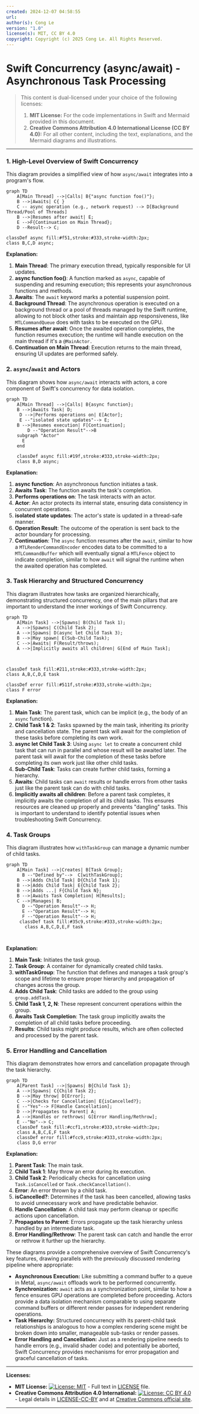 ```yaml
---
created: 2024-12-07 04:58:55
url:
author(s): Cong Le
version: "1.0"
license(s): MIT, CC BY 4.0
copyright: Copyright (c) 2025 Cong Le. All Rights Reserved.
---
```


# Swift Concurrency (async/await) - Asynchronous Task Processing
> This content is dual-licensed under your choice of the following licenses:
> 1.  **MIT License:** For the code implementations in Swift and Mermaid provided in this document.
> 2.  **Creative Commons Attribution 4.0 International License (CC BY 4.0):** For all other content, including the text, explanations, and the Mermaid diagrams and illustrations.

---

### 1. High-Level Overview of Swift Concurrency

This diagram provides a simplified view of how `async/await` integrates into a program's flow.

```mermaid
graph TD
    A[Main Thread] -->|Calls| B{"async function foo()"};
    B -->|Awaits| C{ }
    C -- async operation (e.g., network request) --> D[Background Thread/Pool of Threads]
    B -->|Resumes after await| E;
    E -->F{Continuation on Main Thread};
    D --Result--> C;
  
classDef async fill:#f51,stroke:#333,stroke-width:2px;
class B,C,D async;

```

**Explanation:**

1. **Main Thread**: The primary execution thread, typically responsible for UI updates.
2. **async function foo()**: A function marked as `async`, capable of suspending and resuming execution; this represents your asynchronous functions and methods.
3. **Awaits**: The `await` keyword marks a potential suspension point.
4. **Background Thread**: The asynchronous operation is executed on a background thread or a pool of threads managed by the Swift runtime, allowing to not block other tasks and maintain app responsiveness, like `MTLCommandQueue` does with tasks to be executed on the GPU.
5. **Resumes after await**: Once the awaited operation completes, the function resumes execution; the runtime will handle execution on the main thread if it's a `@MainActor.`
6. **Continuation on Main Thread**: Execution returns to the main thread, ensuring UI updates are performed safely.

### 2. `async`/`await` and Actors

This diagram shows how `async/await` interacts with actors, a core component of Swift's concurrency for data isolation.

```mermaid
graph TD
    A[Main Thread] -->|Calls| B{async function};
    B -->|Awaits Task| D;
     D -->|Performs operations on| E[Actor];
     E --"isolated state updates"--> E;
    B -->|Resumes execution| F[Continuation];
        D --"Operation Result"-->B
    subgraph "Actor"
      E
    end

    classDef async fill:#19f,stroke:#333,stroke-width:2px;
    class B,D async;

```

**Explanation:**

1. **async function**: An asynchronous function initiates a task.
2. **Awaits Task**: The function awaits the task's completion.
3. **Performs operations on**: The task interacts with an actor.
4. **Actor**: An actor protects its internal state, ensuring data consistency in concurrent operations.
5. **isolated state updates**: The actor's state is updated in a thread-safe manner.
6. **Operation Result**: The outcome of the operation is sent back to the actor boundary for processing.
7. **Continuation**: The `async` function resumes after the `await`, similar to how a `MTLRenderCommandEncoder` encodes data to be committed to a `MTLCommandBuffer` which will eventually signal a `MTLFence` object to indicate completion, similar to how `await` will signal the runtime when the awaited operation has completed.

### 3. Task Hierarchy and Structured Concurrency

This diagram illustrates how tasks are organized hierarchically, demonstrating structured concurrency, one of the main pillars that are important to understand the inner workings of Swift Concurrency.

```mermaid
graph TD
    A[Main Task] -->|Spawns| B(Child Task 1);
    A -->|Spawns| C(Child Task 2);
    A -->|Spawns| D(async let Child Task 3);
    B -->|May spawn| E(Sub-Child Task);
    C -->|Awaits| F(Result/throws);
    A -->|Implicitly awaits all children| G[End of Main Task];
     
    
    
classDef task fill:#211,stroke:#333,stroke-width:2px;
class A,B,C,D,E task

classDef error fill:#511f,stroke:#333,stroke-width:2px;
class F error

```

**Explanation:**

1. **Main Task**: The parent task, which can be implicit (e.g., the body of an `async` function).
2. **Child Task 1 & 2**: Tasks spawned by the main task, inheriting its priority and cancellation state. The parent task will await for the completion of these tasks before completing its own work.
3. **async let Child Task 3**:  Using `async let` to create a concurrent child task that can run in parallel and whose result will be awaited later. The parent task will await for the completion of these tasks before completing its own work just like other child tasks.
4. **Sub-Child Task**: Tasks can create further child tasks, forming a hierarchy.
5. **Awaits**: Child tasks can `await` results or handle errors from other tasks just like the parent task can do with child tasks.
6. **Implicitly awaits all children**: Before a parent task completes, it implicitly awaits the completion of all its child tasks. This ensures resources are cleaned up properly and prevents "dangling" tasks. This is important to understand to identify potential issues when troubleshooting Swift Concurrency.

### 4. Task Groups

This diagram illustrates how `withTaskGroup` can manage a dynamic number of child tasks.

```mermaid
graph TD
    A[Main Task] -->|Creates| B[Task Group];
      B --"Defined by"-->  C[withTaskGroup];
    B -->|Adds Child Task| D{Child Task 1};
    B -->|Adds Child Task| E{Child Task 2};
    B -->|Adds ...| F{Child Task N};
    B -->|Awaits Task Completion| H[Results];
    C -->|Manages| B;
      D --"Operation Result"--> H;
      E --"Operation Result"--> H;
      F --"Operation Result"--> H;
     classDef task fill:#35c9,stroke:#333,stroke-width:2px;
       class A,B,C,D,E,F task

   
```

**Explanation:**

1. **Main Task**: Initiates the task group.
2. **Task Group**: A container for dynamically created child tasks.
3. **withTaskGroup**: The function that defines and manages a task group's scope and lifetime to ensure proper hierarchy and propagation of changes across the group.
4. **Adds Child Task**: Child tasks are added to the group using `group.addTask`.
5. **Child Task 1, 2, N**: These represent concurrent operations within the group.
6. **Awaits Task Completion**: The task group implicitly awaits the completion of all child tasks before proceeding.
7. **Results**: Child tasks might produce results, which are often collected and processed by the parent task.

### 5. Error Handling and Cancellation

This diagram demonstrates how errors and cancellation propagate through the task hierarchy.

```mermaid
graph TD
    A[Parent Task] -->|Spawns| B{Child Task 1};
    A -->|Spawns| C{Child Task 2};
    B -->|May throw| D[Error];
    C -->|Checks for Cancellation| E{isCancelled?};
    E --"Yes"--> F[Handle Cancellation];
    D -->|Propagates to Parent| A;
    A -->|Handles or rethrows| G[Error Handling/Rethrow];
    E --"No"--> C;
    classDef task fill:#ccf1,stroke:#333,stroke-width:2px;
    class A,B,C,E,F task
    classDef error fill:#fcc9,stroke:#333,stroke-width:2px;
    class D,G error

```

**Explanation:**

1. **Parent Task**: The main task.
2. **Child Task 1**: May throw an error during its execution.
3. **Child Task 2**: Periodically checks for cancellation using `Task.isCancelled` or `Task.checkCancellation()`.
4. **Error**: An error thrown by a child task.
5. **isCancelled?**: Determines if the task has been cancelled, allowing tasks to avoid unnecessary work and have predictable behavior.
6. **Handle Cancellation**: A child task may perform cleanup or specific actions upon cancellation.
7. **Propagates to Parent**: Errors propagate up the task hierarchy unless handled by an intermediate task.
8. **Error Handling/Rethrow**: The parent task can catch and handle the error or rethrow it further up the hierarchy.

These diagrams provide a comprehensive overview of Swift Concurrency's key features, drawing parallels with the previously discussed rendering pipeline where appropriate:

*   **Asynchronous Execution:** Like submitting a command buffer to a queue in Metal, `async/await` offloads work to be performed concurrently.
*   **Synchronization:** `await` acts as a synchronization point, similar to how a fence ensures GPU operations are completed before proceeding. Actors provide a data isolation mechanism comparable to using separate command buffers or different render passes for independent rendering operations.
*   **Task Hierarchy:** Structured concurrency with its parent-child task relationships is analogous to how a complex rendering scene might be broken down into smaller, manageable sub-tasks or render passes.
*   **Error Handling and Cancellation:** Just as a rendering pipeline needs to handle errors (e.g., invalid shader code) and potentially be aborted, Swift Concurrency provides mechanisms for error propagation and graceful cancellation of tasks.


---
**Licenses:**

- **MIT License:**  [![License: MIT](https://img.shields.io/badge/License-MIT-yellow.svg)](LICENSE) - Full text in [LICENSE](LICENSE) file.
- **Creative Commons Attribution 4.0 International:** [![License: CC BY 4.0](https://licensebuttons.net/l/by/4.0/88x31.png)](LICENSE-CC-BY) - Legal details in [LICENSE-CC-BY](LICENSE-CC-BY) and at [Creative Commons official site](http://creativecommons.org/licenses/by/4.0/).

---